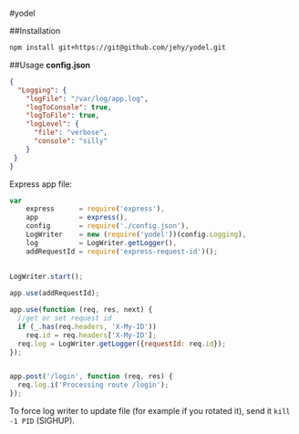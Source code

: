 #yodel

##Installation
```bash
npm install git+https://git@github.com/jehy/yodel.git
```

##Usage
**config.json**
```json
{
  "Logging": {
    "logFile": "/var/log/app.log",
    "logToConsole": true,
    "logToFile": true,
    "logLevel": {
      "file": "verbose",
      "console": "silly"
    }
 }
}
```

Express app file:
```javascript
var 
    express      = require('express'),
    app          = express(),
    config       = require('./config.json'),
    LogWriter    = new (require('yodel'))(config.Logging),
    log          = LogWriter.getLogger(),
    addRequestId = require('express-request-id')();
    
    
LogWriter.start();

app.use(addRequestId);

app.use(function (req, res, next) {
  //get or set request id
  if (_.has(req.headers, 'X-My-ID'))
    req.id = req.headers['X-My-ID'];
  req.log = LogWriter.getLogger({requestId: req.id});
});


app.post('/login', function (req, res) {
  req.log.i('Processing route /login');
});
```

To force log writer to update file (for example if you rotated it),
 send it `kill -1 PID` (SIGHUP).

